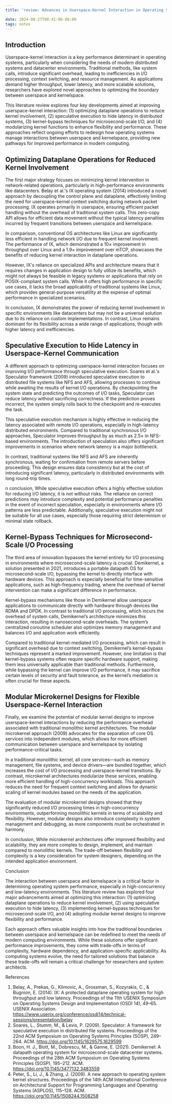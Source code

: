 ```yaml
---
title: 'review: Advances in Userspace-Kernel Interaction in Operating Systems '

date: 2024-08-27T08:41:06-08:00
tags: notes
---
```



## Introduction 

Userspace-kernel interaction is a key performance determinant in operating systems, particularly when considering the needs of modern distributed systems and datacenter environments. Traditional methods, like system calls, introduce significant overhead, leading to inefficiencies in I/O processing, context switching, and resource management. As applications demand higher throughput, lower latency, and more scalable solutions, researchers have explored novel approaches to optimizing the boundary between userspace and kernelspace. 

This literature review explores four key developments aimed at improving userspace-kernel interaction: (1) optimizing dataplane operations to reduce kernel involvement, (2) speculative execution to hide latency in distributed systems, (3) kernel-bypass techniques for microsecond-scale I/O, and (4) modularizing kernel functions to enhance flexibility and performance. These approaches reflect ongoing efforts to redesign how operating systems manage interactions between userspace and kernelspace, providing new pathways for improved performance in modern computing. 

## Optimizing Dataplane Operations for Reduced Kernel Involvement 

The first major strategy focuses on minimizing kernel intervention in network-related operations, particularly in high-performance environments like datacenters. Belay et al.'s IX operating system (2014) introduced a novel approach by decoupling the control plane and dataplane, effectively limiting the need for userspace-kernel context switching during network packet processing. IX operates primarily in userspace, ensuring efficient packet handling without the overhead of traditional system calls. This zero-copy API allows for efficient data movement without the typical latency penalties incurred by frequent transitions between userspace and kernelspace. 

In comparison, conventional OS architectures like Linux are significantly less efficient in handling network I/O due to frequent kernel involvement. The performance of IX, which demonstrated a 10× improvement in throughput over Linux and a 1.9× improvement over mTCP, showcases the benefits of reducing kernel interaction in dataplane operations. 

However, IX's reliance on specialized APIs and architecture means that it requires changes in application design to fully utilize its benefits, which might not always be feasible in legacy systems or applications that rely on POSIX-compliant system calls. While it offers high performance in specific use cases, it lacks the broad applicability of traditional systems like Linux, which provides general-purpose versatility at the expense of optimal performance in specialized scenarios. 

In conclusion, IX demonstrates the power of reducing kernel involvement in specific environments like datacenters but may not be a universal solution due to its reliance on custom implementations. In contrast, Linux remains dominant for its flexibility across a wide range of applications, though with higher latency and inefficiencies. 

## Speculative Execution to Hide Latency in Userspace-Kernel Communication 

A different approach to optimizing userspace-kernel interaction focuses on improving I/O performance through speculative execution. Soares et al.'s Speculator framework (2009) introduced speculative execution to distributed file systems like NFS and AFS, allowing processes to continue while awaiting the results of kernel I/O operations. By checkpointing the system state and predicting the outcomes of I/O tasks, Speculator can reduce latency without sacrificing correctness. If the prediction proves incorrect, the system simply rolls back to the checkpoint and re-executes the task. 

This speculative execution mechanism is highly effective in reducing the latency associated with remote I/O operations, especially in high-latency distributed environments. Compared to traditional synchronous I/O approaches, Speculator improves throughput by as much as 2.5× in NFS-based environments. The introduction of speculation also offers significant improvements in scenarios where network latency is a major bottleneck. 

In contrast, traditional systems like NFS and AFS are inherently synchronous, waiting for confirmation from remote servers before proceeding. This design ensures data consistency but at the cost of introducing significant latency, particularly in distributed environments with long round-trip times. 

n conclusion, While speculative execution offers a highly effective solution for reducing I/O latency, it is not without risks. The reliance on correct predictions may introduce complexity and potential performance penalties in the event of incorrect speculation, especially in environments where I/O patterns are less predictable. Additionally, speculative execution might not be suitable for all use cases, especially those requiring strict determinism or minimal state rollback. 

## Kernel-Bypass Techniques for Microsecond-Scale I/O Processing 

The third area of innovation bypasses the kernel entirely for I/O processing in environments where microsecond-scale latency is crucial. Demikernel, a solution presented in 2021, introduces a portable datapath OS for microsecond-scale I/O, bypassing the kernel to directly interface with hardware devices. This approach is especially beneficial for time-sensitive applications, such as high-frequency trading, where the overhead of kernel intervention can make a significant difference in performance. 

Kernel-bypass mechanisms like those in Demikernel allow userspace applications to communicate directly with hardware through devices like RDMA and DPDK. In contrast to traditional I/O processing, which incurs the overhead of system calls, Demikernel’s architecture minimizes this interaction, resulting in nanosecond-scale overheads. The system’s centralized coroutine scheduler also optimizes memory management and balances I/O and application work efficiently. 

Compared to traditional kernel-mediated I/O processing, which can result in significant overhead due to context switching, Demikernel’s kernel-bypass techniques represent a marked improvement. However, one limitation is that kernel-bypass systems often require specific hardware support, making them less universally applicable than traditional methods. Furthermore, while bypassing the kernel can improve I/O performance, it may sacrifice certain levels of security and fault tolerance, as the kernel’s mediation is often crucial for these aspects. 

## Modular Microkernel Designs for Flexible Userspace-Kernel Interaction 

Finally, we examine the potential of modular kernel designs to improve userspace-kernel interactions by reducing the performance overhead associated with traditional monolithic kernel architectures. The modular microkernel approach (2009) advocates for the separation of core OS services into independent modules, which allows for more efficient communication between userspace and kernelspace by isolating performance-critical tasks. 

In a traditional monolithic kernel, all core services—such as memory management, file systems, and device drivers—are bundled together, which increases the cost of I/O processing and userspace-kernel transitions. By contrast, microkernel architectures modularize these services, enabling more efficient handling of high-concurrency workloads. This approach reduces the need for frequent context switching and allows for dynamic scaling of kernel modules based on the needs of the application. 

The evaluation of modular microkernel designs showed that they significantly reduced I/O processing times in high-concurrency environments, outperforming monolithic kernels in terms of scalability and flexibility. However, modular designs also introduce complexity in system management and debugging, as more components must be orchestrated in harmony. 

In conclusion, While microkernel architectures offer improved flexibility and scalability, they are more complex to design, implement, and maintain compared to monolithic kernels. The trade-off between flexibility and complexity is a key consideration for system designers, depending on the intended application environment. 

Conclusion 

The interaction between userspace and kernelspace is a critical factor in determining operating system performance, especially in high-concurrency and low-latency environments. This literature review has explored four major advancements aimed at optimizing this interaction: (1) optimizing dataplane operations to reduce kernel involvement, (2) using speculative execution to hide latency, (3) implementing kernel-bypass techniques for microsecond-scale I/O, and (4) adopting modular kernel designs to improve flexibility and performance. 

Each approach offers valuable insights into how the traditional boundaries between userspace and kernelspace can be redefined to meet the needs of modern computing environments. While these solutions offer significant performance improvements, they come with trade-offs in terms of complexity, hardware dependency, and application-specific applicability. As computing systems evolve, the need for tailored solutions that balance these trade-offs will remain a critical challenge for researchers and system architects. 

References 

1. Belay, A., Prekas, G., Klimovic, A., Grossman, S., Kozyrakis, C., & Bugnion, E. (2014). IX: A protected dataplane operating system for high throughput and low latency. Proceedings of the 11th USENIX Symposium on Operating Systems Design and Implementation (OSDI 14), 49–65. USENIX Association. https://www.usenix.org/conference/osdi14/technical-sessions/presentation/belay 
2. Soares, L., Stumm, M., & Levis, P. (2009). Speculator: A framework for speculative execution in distributed file systems. Proceedings of the 22nd ACM Symposium on Operating Systems Principles (SOSP), 249–264. ACM. https://doi.org/10.1145/1629575.1629599 
3. Boon, H. J., Blott, M., Dobrescu, M., & Ganne, E. (2021). Demikernel: A datapath operating system for microsecond-scale datacenter systems. Proceedings of the 28th ACM Symposium on Operating Systems Principles (SOSP), 195–212. ACM. https://doi.org/10.1145/3477132.3483559 
4. Peter, S., Li, J., & Zhang, J. (2009). A new approach to operating system kernel structures. Proceedings of the 14th ACM International Conference on Architectural Support for Programming Languages and Operating Systems (ASPLOS), 115–128. ACM. https://doi.org/10.1145/1508244.1508258 

 
